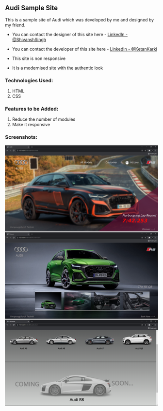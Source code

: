 ## Audi Sample Site

This is a sample site of Audi which was developed by me and designed by my friend.
* You can contact the designer of this site here - [LinkedIn - @ShivanshSingh](https://www.linkedin.com/in/shivansh-singh-350987222/)
* You can contact the developer of this site here - [LinkedIn - @KetanKarki](https://www.linkedin.com/in/ketan-karki-9a9b071b6/)

* This site is non responsive
* It is a modernised site with the authentic look

### Technologies Used:
1. HTML
2. CSS

### Features to be Added:
1. Reduce the number of modules
2. Make it responsive

### Screenshots:

<img src='Screenshot 1.png'>
<img src='Screenshot 2.png'>
<img src='Screenshot 3.png'>
